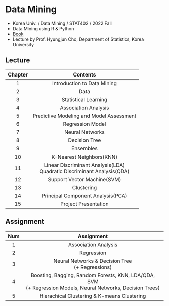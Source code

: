 # Data Mining
- Korea Univ. / Data Mining / STAT402 / 2022 Fall
- Data Mining using R & Python
- [Book](http://www.yes24.com/Product/Goods/107892918)
- Lecture by Prof. Hyungjun Cho, Department of Statistics, Korea University

## Lecture
|Chapter|Contents|
|:------:|:-----:|
|1|Introduction to Data Mining|
|2|Data|
|3|Statistical Learning|
|4|Association Analysis|
|5|Predictive Modeling and Model Assessment|
|6|Regression Model|
|7|Neural Networks|
|8|Decision Tree|
|9|Ensembles|
|10|K-Nearest Neighbors(KNN)|
|11|Linear Discriminant Analysis(LDA)</br>Quadratic Discriminant Analysis(QDA)|
|12|Support Vector Machine(SVM)|
|13|Clustering|
|14|Principal Component Analysis(PCA)|
|15|Project Presentation|

## Assignment
|Num|Assignment|
|:------:|:-----:|
|1|Association Analysis|
|2|Regression|
|3|Neural Networks & Decision Tree</br>(+ Regressions)|
|4|Boosting, Bagging, Random Forests, KNN, LDA/QDA, SVM</br>(+ Regression Models, Neural Networks, Decision Trees)|
|5|Hierachical Clustering & K-means Clustering|
